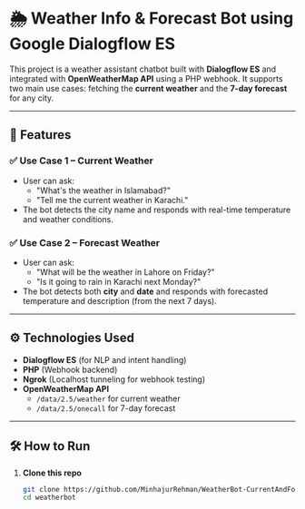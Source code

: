 # 🌦️ Weather Info & Forecast Bot using Google Dialogflow ES

This project is a weather assistant chatbot built with **Dialogflow ES** and integrated with **OpenWeatherMap API** using a PHP webhook. It supports two main use cases: fetching the **current weather** and the **7-day forecast** for any city.

---

## 🔧 Features

### ✅ Use Case 1 – Current Weather
- User can ask:  
  - "What's the weather in Islamabad?"
  - "Tell me the current weather in Karachi."
- The bot detects the city name and responds with real-time temperature and weather conditions.

### ✅ Use Case 2 – Forecast Weather
- User can ask:  
  - "What will be the weather in Lahore on Friday?"
  - "Is it going to rain in Karachi next Monday?"
- The bot detects both **city** and **date** and responds with forecasted temperature and description (from the next 7 days).

---

## ⚙️ Technologies Used

- **Dialogflow ES** (for NLP and intent handling)
- **PHP** (Webhook backend)
- **Ngrok** (Localhost tunneling for webhook testing)
- **OpenWeatherMap API**
  - `/data/2.5/weather` for current weather
  - `/data/2.5/onecall` for 7-day forecast

---

## 🛠️ How to Run

1. **Clone this repo**  
   ```bash
   git clone https://github.com/MinhajurRehman/WeatherBot-CurrentAndForecastWeather.git
   cd weatherbot

